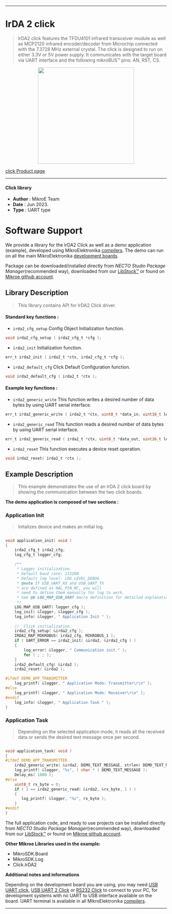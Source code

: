 
---
# IrDA 2 click

> IrDA2 click features the TFDU4101 infrared transceiver module as well as MCP2120 infrared encoder/decoder from Microchip connected with the 7.3728 MHz external crystal. The click is designed to run on either 3.3V or 5V power supply. It communicates with the target board via UART interface and the following mikroBUS™ pins: AN, RST, CS.

<p align="center">
  <img src="https://download.mikroe.com/images/click_for_ide/irda2_click.png" height=300px>
</p>

[click Product page](https://www.mikroe.com/irda2-click)

---


#### Click library

- **Author**        : MikroE Team
- **Date**          : Jun 2023.
- **Type**          : UART type


# Software Support

We provide a library for the IrDA2 Click
as well as a demo application (example), developed using MikroElektronika
[compilers](https://www.mikroe.com/necto-studio).
The demo can run on all the main MikroElektronika [development boards](https://www.mikroe.com/development-boards).

Package can be downloaded/installed directly from *NECTO Studio Package Manager*(recommended way), downloaded from our [LibStock&trade;](https://libstock.mikroe.com) or found on [Mikroe github account](https://github.com/MikroElektronika/mikrosdk_click_v2/tree/master/clicks).

## Library Description

> This library contains API for IrDA2 Click driver.

#### Standard key functions :

- `irda2_cfg_setup` Config Object Initialization function.
```c
void irda2_cfg_setup ( irda2_cfg_t *cfg );
```

- `irda2_init` Initialization function.
```c
err_t irda2_init ( irda2_t *ctx, irda2_cfg_t *cfg );
```

- `irda2_default_cfg` Click Default Configuration function.
```c
void irda2_default_cfg ( irda2_t *ctx );
```

#### Example key functions :

- `irda2_generic_write` This function writes a desired number of data bytes by using UART serial interface.
```c
err_t irda2_generic_write ( irda2_t *ctx, uint8_t *data_in, uint16_t len )
```

- `irda2_generic_read` This function reads a desired number of data bytes by using UART serial interface.
```c
err_t irda2_generic_read ( irda2_t *ctx, uint8_t *data_out, uint16_t len );
```

- `irda2_reset` This function executes a device reset operation.
```c
void irda2_reset( irda2_t *ctx );
```

## Example Description

> This example demonstrates the use of an IrDA 2 click board by showing the communication between the two click boards.

**The demo application is composed of two sections :**

### Application Init

> Initalizes device and makes an initial log.

```c

void application_init( void ) 
{
    irda2_cfg_t irda2_cfg;
    log_cfg_t logger_cfg;

    /** 
     * Logger initialization.
     * Default baud rate: 115200
     * Default log level: LOG_LEVEL_DEBUG
     * @note If USB_UART_RX and USB_UART_TX 
     * are defined as HAL_PIN_NC, you will 
     * need to define them manually for log to work. 
     * See @b LOG_MAP_USB_UART macro definition for detailed explanation.
     */
    LOG_MAP_USB_UART( logger_cfg );
    log_init( &logger, &logger_cfg );
    log_info( &logger, " Application Init " );
    
    //  Click initialization.
    irda2_cfg_setup( &irda2_cfg );
    IRDA2_MAP_MIKROBUS( irda2_cfg, MIKROBUS_1 );
    if ( UART_ERROR == irda2_init( &irda2, &irda2_cfg ) ) 
    {
        log_error( &logger, " Communication init." );
        for ( ; ; );
    }
    irda2_default_cfg( &irda2 );
    irda2_reset( &irda2 );

#ifdef DEMO_APP_TRANSMITTER
    log_printf( &logger, " Application Mode: Transmitter\r\n" );
#else
    log_printf( &logger, " Application Mode: Receiver\r\n" );
#endif
    log_info( &logger, " Application Task " );
}

```

### Application Task

> Depending on the selected application mode, it reads all the received data or sends the desired text message once per second.

```c

void application_task( void ) 
{
#ifdef DEMO_APP_TRANSMITTER
    irda2_generic_write( &irda2, DEMO_TEXT_MESSAGE, strlen( DEMO_TEXT_MESSAGE ) );
    log_printf( &logger, "%s", ( char * ) DEMO_TEXT_MESSAGE );
    Delay_ms( 1000 ); 
#else
    uint8_t rx_byte = 0;
    if ( 1 == irda2_generic_read( &irda2, &rx_byte, 1 ) )
    {
       log_printf( &logger, "%c", rx_byte );
    }
#endif
}

```

The full application code, and ready to use projects can be installed directly from *NECTO Studio Package Manager*(recommended way), downloaded from our [LibStock&trade;](https://libstock.mikroe.com) or found on [Mikroe github account](https://github.com/MikroElektronika/mikrosdk_click_v2/tree/master/clicks).

**Other Mikroe Libraries used in the example:**

- MikroSDK.Board
- MikroSDK.Log
- Click.IrDA2

**Additional notes and informations**

Depending on the development board you are using, you may need
[USB UART click](https://www.mikroe.com/usb-uart-click),
[USB UART 2 Click](https://www.mikroe.com/usb-uart-2-click) or
[RS232 Click](https://www.mikroe.com/rs232-click) to connect to your PC, for
development systems with no UART to USB interface available on the board. UART
terminal is available in all MikroElektronika
[compilers](https://shop.mikroe.com/compilers).

---

